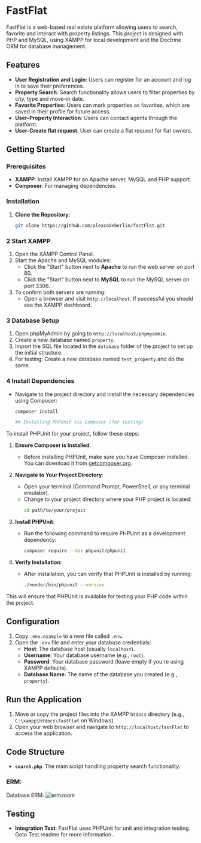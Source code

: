# FastFlat

FastFlat is a web-based real estate platform allowing users to search, favorite and interact with property listings. This project is designed with PHP and MySQL, using XAMPP for local development and the Doctrine ORM for database management.

## Features

- **User Registration and Login**: Users can register for an account and log in to save their preferences.
- **Property Search**: Search functionality allows users to filter properties by city, type and move-in date.
- **Favorite Properties**: Users can mark properties as favorites, which are saved in their profile for future access.
- **User-Property Interaction**: Users can contact agents through the platform.
- **User-Create flat request**: User can create a flat request for flat owners.

## Getting Started

### Prerequisites

- **XAMPP**: Install XAMPP for an Apache server, MySQL and PHP support.
- **Composer**: For managing dependencies.

### Installation

1. **Clone the Repository**:
   ```bash
   git clone https://github.com/alexcodeberlin/fastFlat.git

### 2 Start XAMPP

1. Open the XAMPP Control Panel.
2. Start the Apache and MySQL modules:
   - Click the "Start" button next to **Apache** to run the web server on port 80.
   - Click the "Start" button next to **MySQL** to run the MySQL server on port 3306.
3. To confirm both servers are running:
   - Open a browser and visit `http://localhost`. If successful you should see the XAMPP dashboard.

### 3 Database Setup

1. Open phpMyAdmin by going to `http://localhost/phpmyadmin`.
2. Create a new database named `property`.
3. Import the SQL file located in the `database` folder of the project to set up the initial structure.
4. For testing: Create a new database named `test_property` and do the same.

### 4 Install Dependencies

- Navigate to the project directory and install the necessary dependencies using Composer:
  ```bash
  composer install
  
  ## Installing PHPUnit via Composer (for testing)

To install PHPUnit for your project, follow these steps:

1. **Ensure Composer is Installed**:
   - Before installing PHPUnit, make sure you have Composer installed. You can download it from [getcomposer.org](https://getcomposer.org/download/).

2. **Navigate to Your Project Directory**:
   - Open your terminal (Command Prompt, PowerShell, or any terminal emulator).
   - Change to your project directory where your PHP project is located:
     ```bash
     cd path/to/your/project
     ```

3. **Install PHPUnit**:
   - Run the following command to require PHPUnit as a development dependency:
     ```bash
     composer require --dev phpunit/phpunit
     ```

4. **Verify Installation**:
   - After installation, you can verify that PHPUnit is installed by running:
     ```bash
     ./vendor/bin/phpunit --version
     ```

This will ensure that PHPUnit is available for testing your PHP code within the project.

  
  ## Configuration

1. Copy `.env.example` to a new file called `.env`.
2. Open the `.env` file and enter your database credentials:
   - **Host**: The database host (usually `localhost`).
   - **Username**: Your database username (e.g., `root`).
   - **Password**: Your database password (leave empty if you're using XAMPP defaults).
   - **Database Name**: The name of the database you created (e.g., `property`).

## Run the Application

1. Move or copy the project files into the XAMPP `htdocs` directory (e.g., `C:\xampp\htdocs\fastFlat` on Windows).
2. Open your web browser and navigate to `http://localhost/fastFlat` to access the application.

## Code Structure

- **`search.php`**: The main script handling property search functionality.

### ERM:

   Database ERM:
   ![ermzoom](https://github.com/alexcodeberlin/fastFlat/assets/159266599/295b4ee5-7778-4357-8163-ff69d2e16735)




## Testing

- **Integration Test**: FastFlat uses PHPUnit for unit and integration testing. Goto Test.readme for more information..










   





